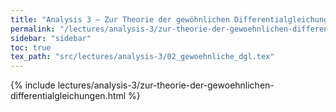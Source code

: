```yaml
---
title: "Analysis 3 – Zur Theorie der gewöhnlichen Differentialgleichungen"
permalink: "/lectures/analysis-3/zur-theorie-der-gewoehnlichen-differentialgleichungen.html"
sidebar: "sidebar"
toc: true
tex_path: "src/lectures/analysis-3/02_gewoehnliche_dgl.tex"
---
```


{% include lectures/analysis-3/zur-theorie-der-gewoehnlichen-differentialgleichungen.html %}